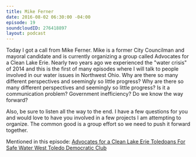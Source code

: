 ```yaml
---
title: Mike Ferner
date: 2016-08-02 06:30:00 -04:00
episode: 19
soundcloudID: 276418897
layout: podcast
---
```


Today I got a call from Mike Ferner. Mike is a former City Councilman and mayoral candidate and is currently organizing a group called Advocates for a Clean Lake Erie. Nearly two years ago we experienced the "water crisis" of 2014 and this is the first of many episodes where I will talk to people involved in our water issues in Northwest Ohio. Why are there so many different perspectives and seemingly so little progress? Why are there so many different perspectives and seemingly so little progress? Is it a communication problem? Government inefficiency? Do we know the way forward? 

Also, be sure to listen all the way to the end. I have a few questions for you and would love to have you involved in a few projects I am attempting to organize. The common good is a group effort so we need to push it forward together. 

Mentioned in this episode:
[Advocates for a Clean Lake Erie
](https://www.facebook.com/advocatesforacleanlakeerie/?fref=ts)
[
Toledoans For Safe Water
](https://www.facebook.com/ToledoansForSafeWater/?fref=ts)
[
West Toledo Democratic Club](https://www.facebook.com/westoledodems/)